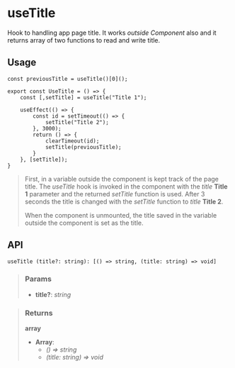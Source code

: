 # useTitle
Hook to handling app page title. It works _outside Component_ also and it returns array of two functions to read and write title.

## Usage

```tsx
const previousTitle = useTitle()[0]();

export const UseTitle = () => {
	const [,setTitle] = useTitle("Title 1");

	useEffect(() => {
		const id = setTimeout(() => {
			setTitle("Title 2");
		}, 3000);
		return () => {
			clearTimeout(id);
			setTitle(previousTitle);
		}
	}, [setTitle]);
}
```

> First, in a variable outside the component is kept track of the page title. The _useTitle_ hook is invoked in the component with the _title_ __Title 1__ parameter and the returned _setTitle_ function is used. After 3 seconds the title is changed with the _setTitle_ function to _title_ __Title 2__.
> 
> When the component is unmounted, the title saved in the variable outside the component is set as the title.


## API

```tsx
useTitle (title?: string): [() => string, (title: string) => void] 
```

> ### Params
>
> - __title?__: _string_
>

> ### Returns
>
> __array__
> - __Array__:  
>     - _() => string_  
>     - _(title: string) => void_  
>
